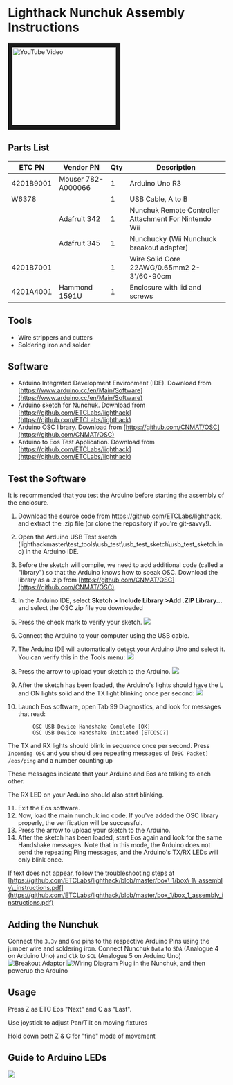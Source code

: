 #  Lighthack Nunchuk Assembly Instructions

<a href="http://www.youtube.com/watch?feature=player_embedded&v=b4YxDby04tY
" target="_blank"><img src="http://img.youtube.com/vi/b4YxDby04tY/0.jpg" 
alt="YouTube Video" width="240" height="180" border="10" /></a>

## Parts List

| **ETC PN** | **Vendor PN** | **Qty** | **Description** |
| --- | --- | --- | --- |
| 4201B9001 | Mouser 782-A000066 | 1 | Arduino Uno R3 |
| W6378 |   | 1 | USB Cable, A to B |
|   | Adafruit 342 | 1 | Nunchuk Remote Controller Attachment For Nintendo Wii |
|   | Adafruit 345 | 1 | Nunchucky (Wii Nunchuck breakout adapter) |
| 4201B7001 |   | 1 | Wire Solid Core 22AWG/0.65mm2 2-3&#39;/60-90cm |
| 4201A4001 | Hammond 1591U | 1 | Enclosure with lid and screws |

## Tools

- Wire strippers and cutters
- Soldering iron and solder

## Software

- Arduino Integrated Development Environment (IDE). Download from [https://www.arduino.cc/en/Main/Software](https://www.arduino.cc/en/Main/Software)
- Arduino sketch for Nunchuk. Download from [https://github.com/ETCLabs/lighthack](https://github.com/ETCLabs/lighthack)
- Arduino OSC library. Download from [https://github.com/CNMAT/OSC](https://github.com/CNMAT/OSC)
- Arduino to Eos Test Application. Download from [https://github.com/ETCLabs/lighthack](https://github.com/ETCLabs/lighthack)

## Test the Software

It is recommended that you test the Arduino before starting the assembly of the enclosure.

1. Download the source code from https://github.com/ETCLabs/lighthack, and extract the .zip file (or clone the repository if you're git-savvy!).

1. Open the Arduino USB Test sketch  (lighthackmaster\test\_tools\usb\_test\usb\_test\_sketch\usb\_test\_sketch.ino) in the Arduino IDE.
1. Before the sketch will compile, we need to add additional code (called a &quot;library&quot;) so that the Arduino knows how to speak OSC. Download the library as a .zip from [https://github.com/CNMAT/OSC](https://github.com/CNMAT/OSC).
1. In the Arduino IDE, select **Sketch &gt; Include Library &gt;Add .ZIP Library...** and select the OSC zip file you downloaded
1. Press the check mark to verify your sketch.
![](https://i.imgur.com/uMSuBz5.png)
1. Connect the Arduino to your computer using the USB cable.
1. The Arduino IDE will automatically detect your Arduino Uno and select it. You can verify this in the Tools menu:
![](https://i.imgur.com/vm8c9vk.png)
1. Press the arrow to upload your sketch to the Arduino.
![](https://i.imgur.com/RToec6g.png)
1. After the sketch has been loaded, the Arduino&#39;s lights should have the L and ON lights solid and the TX light blinking once per second:
![](https://i.imgur.com/4AtZWOc.png)
1. Launch Eos software, open Tab 99 Diagnostics, and look for messages that read:
```
        OSC USB Device Handshake Complete [OK]
        OSC USB Device Handshake Initiated [ETCOSC?]
```


The TX and RX lights should blink in sequence once per second.
Press `Incoming OSC` and you should see repeating messages of `[OSC Packet] /eos/ping` and a number counting up

These messages indicate that your Arduino and Eos are talking to each other.

The RX LED on your Arduino should also start blinking.

11. Exit the Eos software.
1. Now, load the main nunchuk.ino code. If you&#39;ve added the OSC library properly, the verification will be successful.
1. Press the arrow to upload your sketch to the Arduino.
1. After the sketch has been loaded, start Eos again and look for the same Handshake messages. Note that in this mode, the Arduino does not send the repeating Ping messages, and the Arduino&#39;s TX/RX LEDs will only blink once.

If text does not appear, follow the troubleshooting steps at [https://github.com/ETCLabs/lighthack/blob/master/box\_1/box\_1\_assembly\_instructions.pdf](https://github.com/ETCLabs/lighthack/blob/master/box_1/box_1_assembly_instructions.pdf)

## Adding the Nunchuk 

Connect the `3.3v` and `Gnd` pins to the respective Arduino Pins using the jumper wire and soldering iron. Connect Nunchuk `Data` to `SDA` (Analogue 4 on Arduino Uno) and `Clk` to `SCL` (Analogue 5 on Arduino Uno)
![Breakout Adaptor](https://i.imgur.com/DKtQkd5.jpg)
![Wiring Diagram](https://i.imgur.com/ZD6JGy8.png)
Plug in the Nunchuk, and then powerup the Arduino

## Usage

Press Z as ETC Eos "Next" and C as "Last".

Use joystick to adjust Pan/Tilt on moving fixtures 

Hold down both Z & C for "fine" mode of movement

## Guide to Arduino LEDs

![](https://i.imgur.com/3if1ke8.png)
